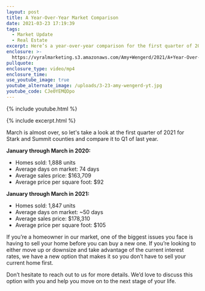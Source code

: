 ```yaml
---
layout: post
title: A Year-Over-Year Market Comparison
date: 2021-03-23 17:19:39
tags:
  - Market Update
  - Real Estate
excerpt: Here’s a year-over-year comparison for the first quarter of 2021.
enclosure: >-
  https://vyralmarketing.s3.amazonaws.com/Amy+Wengerd/2021/A+Year-Over-Year+Market+Comparison.mp4
pullquote:
enclosure_type: video/mp4
enclosure_time:
use_youtube_image: true
youtube_alternate_image: /uploads/3-23-amy-wengerd-yt.jpg
youtube_code: CJe0YEMQDpo
---
```

{% include youtube.html %}

{% include excerpt.html %}

March is almost over, so let's take a look at the first quarter of 2021 for Stark and Summit counties and compare it to Q1 of last year.

**January through March in 2020:**

* Homes sold: 1,888 units
* Average days on market: 74 days
* Average sales price: $163,709
* Average price per square foot: $92

**January through March in 2021:**

* Homes sold: 1,847 units
* Average days on market: ~50 days
* Average sales price: $178,310
* Average price per square foot: $105

If you’re a homeowner in our market, one of the biggest issues you face is having to sell your home before you can buy a new one. If you’re looking to either move up or downsize and take advantage of the current interest rates, we have a new option that makes it so you don’t have to sell your current home first.

Don’t hesitate to reach out to us for more details. We’d love to discuss this option with you and help you move on to the next stage of your life.
